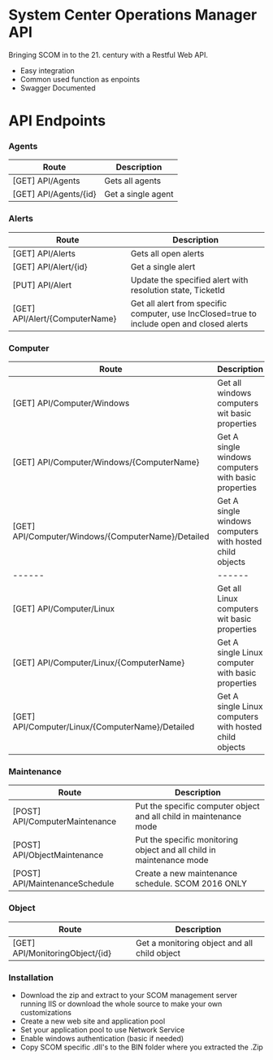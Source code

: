 # System Center Operations Manager API


Bringing SCOM in to the 21. century with a Restful Web API.

  - Easy integration
  - Common used function as enpoints
  - Swagger Documented

# API Endpoints

### Agents

| Route | Description |
| ------ | ------ |
| [GET] API/Agents | Gets all agents |
| [GET] API/Agents/{id} | Get a single agent |

### Alerts

| Route | Description |
| ------ | ------ |
| [GET] API/Alerts | Gets all open alerts |
| [GET] API/Alert/{id} | Get a single alert |
| [PUT] API/Alert | Update the specified alert with resolution state, TicketId |
| [GET] API/Alert/{ComputerName} | Get all alert from specific computer, use IncClosed=true to include open and closed alerts |

### Computer

| Route | Description |
| ------ | ------ |
| [GET] API/Computer/Windows | Get all windows computers wit basic properties |
| [GET] API/Computer/Windows/{ComputerName} | Get A single windows computers with basic properties |
| [GET] API/Computer/Windows/{ComputerName}/Detailed | Get A single windows computers with hosted child objects |
| ------ | ------ |
| [GET] API/Computer/Linux | Get all Linux computers wit basic properties |
| [GET] API/Computer/Linux/{ComputerName} | Get A single Linux computer with basic properties |
| [GET] API/Computer/Linux/{ComputerName}/Detailed | Get A single Linux computers with hosted child objects |

### Maintenance

| Route | Description |
| ------ | ------ |
| [POST] API/ComputerMaintenance | Put the specific computer object and all child in maintenance mode |
| [POST] API/ObjectMaintenance | Put the specific monitoring object and all child in maintenance mode |
| [POST] API/MaintenanceSchedule | Create a new maintenance schedule. SCOM 2016 ONLY |

### Object

| Route | Description |
| ------ | ------ |
| [GET] API/MonitoringObject/{id} | Get a monitoring object and all child object |


### Installation

- Download the zip and extract to your SCOM management server running IIS or download the whole source to make your own customizations
- Create a new web site and application pool
- Set your application pool to use Network Service
- Enable windows authentication (basic if needed)
- Copy SCOM specific .dll's to the BIN folder where you extracted the .Zip
